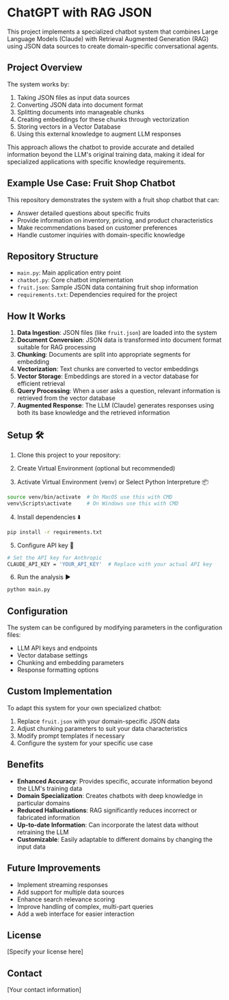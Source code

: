 # ChatGPT with RAG JSON

This project implements a specialized chatbot system that combines Large Language Models (Claude) with Retrieval Augmented Generation (RAG) using JSON data sources to create domain-specific conversational agents.

## Project Overview

The system works by:
1. Taking JSON files as input data sources
2. Converting JSON data into document format
3. Splitting documents into manageable chunks
4. Creating embeddings for these chunks through vectorization
5. Storing vectors in a Vector Database
6. Using this external knowledge to augment LLM responses

This approach allows the chatbot to provide accurate and detailed information beyond the LLM's original training data, making it ideal for specialized applications with specific knowledge requirements.

## Example Use Case: Fruit Shop Chatbot

This repository demonstrates the system with a fruit shop chatbot that can:
- Answer detailed questions about specific fruits
- Provide information on inventory, pricing, and product characteristics
- Make recommendations based on customer preferences
- Handle customer inquiries with domain-specific knowledge

## Repository Structure

- `main.py`: Main application entry point
- `chatbot.py`: Core chatbot implementation
- `fruit.json`: Sample JSON data containing fruit shop information
- `requirements.txt`: Dependencies required for the project

## How It Works

1. **Data Ingestion**: JSON files (like `fruit.json`) are loaded into the system
2. **Document Conversion**: JSON data is transformed into document format suitable for RAG processing
3. **Chunking**: Documents are split into appropriate segments for embedding
4. **Vectorization**: Text chunks are converted to vector embeddings
5. **Vector Storage**: Embeddings are stored in a vector database for efficient retrieval
6. **Query Processing**: When a user asks a question, relevant information is retrieved from the vector database
7. **Augmented Response**: The LLM (Claude) generates responses using both its base knowledge and the retrieved information

## Setup 🛠️

1. Clone this project to your repository:

2. Create Virtual Environment (optional but recommended)

3. Activate Virtual Environment (venv) or Select Python Interpreture 📦 
   
```bash
source venv/bin/activate  # On MacOS use this with CMD
venv\Scripts\activate     # On Windows use this with CMD
```

4. Install dependencies ⬇️
```bash
pip install -r requirements.txt
```

5. Configure API key 🔑
```bash   
# Set the API key for Anthropic 
CLAUDE_API_KEY = 'YOUR_API_KEY'  # Replace with your actual API key
```

6. Run the analysis ▶️

```bash
python main.py
```
    


## Configuration

The system can be configured by modifying parameters in the configuration files:
- LLM API keys and endpoints
- Vector database settings
- Chunking and embedding parameters
- Response formatting options

## Custom Implementation

To adapt this system for your own specialized chatbot:
1. Replace `fruit.json` with your domain-specific JSON data
2. Adjust chunking parameters to suit your data characteristics
3. Modify prompt templates if necessary
4. Configure the system for your specific use case

## Benefits

- **Enhanced Accuracy**: Provides specific, accurate information beyond the LLM's training data
- **Domain Specialization**: Creates chatbots with deep knowledge in particular domains
- **Reduced Hallucinations**: RAG significantly reduces incorrect or fabricated information
- **Up-to-date Information**: Can incorporate the latest data without retraining the LLM
- **Customizable**: Easily adaptable to different domains by changing the input data

## Future Improvements

- Implement streaming responses
- Add support for multiple data sources
- Enhance search relevance scoring
- Improve handling of complex, multi-part queries
- Add a web interface for easier interaction

## License

[Specify your license here]

## Contact

[Your contact information]
